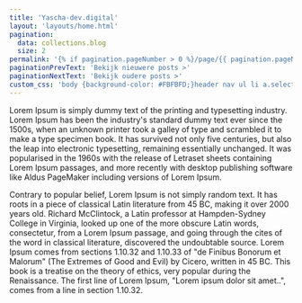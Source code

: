 ```yaml
---
title: 'Yascha-dev.digital'
layout: 'layouts/home.html'
pagination:
  data: collections.blog
  size: 2
permalink: '{% if pagination.pageNumber > 0 %}/page/{{ pagination.pageNumber }}{% endif %}/index.html'
paginationPrevText: 'Bekijk nieuwere posts >'
paginationNextText: 'Bekijk oudere posts >'
custom_css: 'body {background-color: #FBFBFD;}header nav ul li a.selected{color: #FBFBFD;}'
---
```


Lorem Ipsum is simply dummy text of the printing and typesetting industry. Lorem Ipsum has been the industry's standard dummy text ever since the 1500s, when an unknown printer took a galley of type and scrambled it to make a type specimen book. It has survived not only five centuries, but also the leap into electronic typesetting, remaining essentially unchanged. It was popularised in the 1960s with the release of Letraset sheets containing Lorem Ipsum passages, and more recently with desktop publishing software like Aldus PageMaker including versions of Lorem Ipsum.

Contrary to popular belief, Lorem Ipsum is not simply random text. It has roots in a piece of classical Latin literature from 45 BC, making it over 2000 years old. Richard McClintock, a Latin professor at Hampden-Sydney College in Virginia, looked up one of the more obscure Latin words, consectetur, from a Lorem Ipsum passage, and going through the cites of the word in classical literature, discovered the undoubtable source. Lorem Ipsum comes from sections 1.10.32 and 1.10.33 of "de Finibus Bonorum et Malorum" (The Extremes of Good and Evil) by Cicero, written in 45 BC. This book is a treatise on the theory of ethics, very popular during the Renaissance. The first line of Lorem Ipsum, "Lorem ipsum dolor sit amet..", comes from a line in section 1.10.32.
